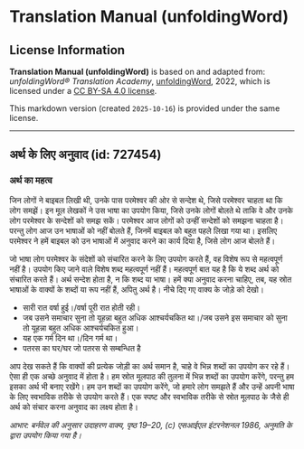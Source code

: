 # Translation Manual (unfoldingWord)

## License Information

**Translation Manual (unfoldingWord)** is based on and adapted from: _unfoldingWord® Translation Academy_, [unfoldingWord](https://unfoldingword.org/utw), 2022, which is licensed under a [CC BY-SA 4.0 license](https://creativecommons.org/licenses/by-sa/4.0/legalcode.en).

This markdown version (created `2025-10-16`) is provided under the same license.



--------------------------------

## अर्थ के लिए अनुवाद (id: 727454)

### अर्थ का महत्व

जिन लोगों ने बाइबल लिखी थी, उनके पास परमेश्वर की ओर से सन्देश थे, जिसे परमेश्वर चाहता था कि लोग समझें। इन मूल लेखकों ने उस भाषा का उपयोग किया, जिसे उनके लोगों बोलते थे ताकि वे और उनके लोग परमेश्वर के सन्देशों को समझ सकें। परमेश्वर आज लोगों को उन्हीं सन्देशों को समझना चाहता है। परन्तु लोग आज उन भाषाओं को नहीं बोलते हैं, जिनमें बाइबल को बहुत पहले लिखा गया था। इसलिए परमेश्वर ने हमें बाइबल को उन भाषाओं में अनुवाद करने का कार्य दिया है, जिसे लोग आज बोलते हैं।

जो भाषा लोग परमेश्वर के संदेशों को संचारित करने के लिए उपयोग करते हैं, वह विशेष रूप से महत्वपूर्ण नहीं है। उपयोग किए जाने वाले विशेष शब्द महत्वपूर्ण नहीं हैं। महत्वपूर्ण बात यह है कि ये शब्द अर्थ को संचारित करते हैं। अर्थ सन्देश होता है, न कि शब्द या भाषा। हमें क्या अनुवाद करना चाहिए, तब, यह स्रोत भाषाओं के वाक्यों के शब्दों या रूप नहीं हैं, अपितु अर्थ है। नीचे दिए गए वाक्य के जोड़े को देखो।

* सारी रात वर्षा हुई।/वर्षा पूरी रात होती रही।
* जब उसने समाचार सुना तो यूहन्ना बहुत अधिक आश्चर्यचकित था।/जब उसने इस समाचार को सुना तो यूहन्ना बहुत अधिक आश्चर्यचकित हुआ।
* यह एक गर्म दिन था।/दिन गर्म था।
* पतरस का घर/घर जो पतरस से सम्बन्धित है

आप देख सकते हैं कि वाक्यों की प्रत्येक जोड़ी का अर्थ समान है, चाहे वे भिन्न शब्दों का उपयोग कर रहे हैं। ऐसा ही एक अच्छे अनुवाद में होता है। हम स्रोत मूलपाठ की तुलना में भिन्न शब्दों का उपयोग करेंगे, परन्तु हम इसका अर्थ भी बनाए रखेंगे। हम उन शब्दों का उपयोग करेंगे, जो हमारे लोग समझते हैं और उन्हें अपनी भाषा के लिए स्वभाविक तरीके से उपयोग करते हैं। एक स्पष्ट और स्वभाविक तरीके से स्रोत मूलपाठ के जैसे ही अर्थ को संचार करना अनुवाद का लक्ष्य होता है।

*आभार: बर्नवेल की अनुसार उदाहरण वाक्य, पृष्ठ 19–20, (c) एसआईएल इंटरनेशनल 1986, अनुमति के द्वारा उपयोग किया गया है।*


